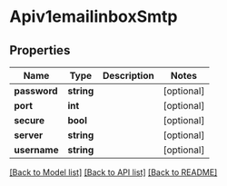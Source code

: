 # Apiv1emailinboxSmtp

## Properties
Name | Type | Description | Notes
------------ | ------------- | ------------- | -------------
**password** | **string** |  | [optional] 
**port** | **int** |  | [optional] 
**secure** | **bool** |  | [optional] 
**server** | **string** |  | [optional] 
**username** | **string** |  | [optional] 

[[Back to Model list]](../../README.md#documentation-for-models) [[Back to API list]](../../README.md#documentation-for-api-endpoints) [[Back to README]](../../README.md)

